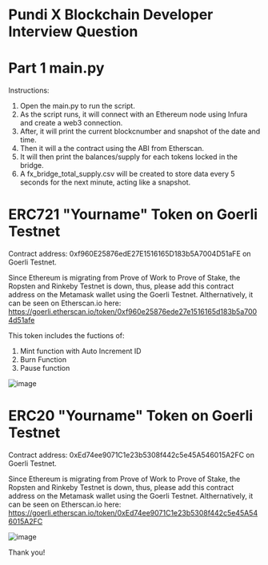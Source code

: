 # Pundi X Blockchain Developer Interview Question
# Part 1 main.py
Instructions:
 1. Open the main.py to run the script.
 2. As the script runs, it will connect with an Ethereum node using Infura and create a web3 connection.
 3. After, it will print the current blockcnumber and snapshot of the date and time. 
 4. Then it will a the contract using the ABI from Etherscan.
 5. It will then print the balances/supply for each tokens locked in the bridge.
 6. A fx_bridge_total_supply.csv will be created to store data every 5 seconds for the next minute, acting like a snapshot.

# ERC721 "Yourname" Token on Goerli Testnet
Contract address: 0xf960E25876edE27E1516165D183b5A7004D51aFE on Goerli Testnet.

Since Ethereum is migrating from Prove of Work to Prove of Stake, the Ropsten and Rinkeby Testnet is down, thus, please add this contract address on the Metamask wallet using the Goerli Testnet. Althernatively, it can be seen on 
Etherscan.io here: https://goerli.etherscan.io/token/0xf960e25876ede27e1516165d183b5a7004d51afe

This token includes the fuctions of:
1. Mint function with Auto Increment ID
2. Burn Function
3. Pause function

![image](https://user-images.githubusercontent.com/98268475/212540488-506efbd6-346d-46a3-9463-5a5a886e482e.png)



# ERC20 "Yourname" Token on Goerli Testnet
Contract address: 0xEd74ee9071C1e23b5308f442c5e45A546015A2FC on Goerli Testnet.

Since Ethereum is migrating from Prove of Work to Prove of Stake, the Ropsten and Rinkeby Testnet is down, thus, please add this contract address on the Metamask wallet using the Goerli Testnet. Althernatively, it can be seen on 
Etherscan.io here: https://goerli.etherscan.io/token/0xEd74ee9071C1e23b5308f442c5e45A546015A2FC

![image](https://user-images.githubusercontent.com/98268475/212540535-67c12814-1088-4f6f-b729-4099b549f3a3.png)



Thank you!
